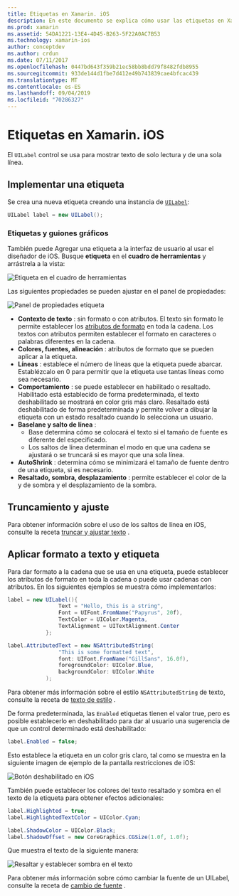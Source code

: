 ```yaml
---
title: Etiquetas en Xamarin. iOS
description: En este documento se explica cómo usar las etiquetas en Xamarin. iOS. Describe cómo crear etiquetas mediante programación y con el diseñador de iOS.
ms.prod: xamarin
ms.assetid: 54DA1221-13E4-4D45-B263-5F22A0AC7B53
ms.technology: xamarin-ios
author: conceptdev
ms.author: crdun
ms.date: 07/11/2017
ms.openlocfilehash: 0447bd643f359b21ec58bb8bdd79f8482fdb8955
ms.sourcegitcommit: 933de144d1fbe7d412e49b743839cae4bfcac439
ms.translationtype: MT
ms.contentlocale: es-ES
ms.lasthandoff: 09/04/2019
ms.locfileid: "70286327"
---
```

# <a name="labels-in-xamarinios"></a>Etiquetas en Xamarin. iOS

El `UILabel` control se usa para mostrar texto de solo lectura y de una sola línea.

## <a name="implementing-a-label"></a>Implementar una etiqueta

Se crea una nueva etiqueta creando una instancia de [`UILabel`](xref:UIKit.UILabel):

```csharp
UILabel label = new UILabel();
```

### <a name="labels-and-storyboards"></a>Etiquetas y guiones gráficos

También puede Agregar una etiqueta a la interfaz de usuario al usar el diseñador de iOS. Busque **etiqueta** en el **cuadro de herramientas** y arrástrela a la vista:

![Etiqueta en el cuadro de herramientas](labels-images/image3.png)

Las siguientes propiedades se pueden ajustar en el panel de propiedades:

![Panel de propiedades etiqueta](labels-images/image2.png)

- **Contexto de texto** : sin formato o con atributos. El texto sin formato le permite establecer los [atributos de formato](#Formatting_Text_and_Label) en toda la cadena. Los textos con atributos permiten establecer el formato en caracteres o palabras diferentes en la cadena.
- **Colores, fuentes, alineación** : atributos de formato que se pueden aplicar a la etiqueta.
- **Líneas** : establece el número de líneas que la etiqueta puede abarcar. Establézcalo en 0 para permitir que la etiqueta use tantas líneas como sea necesario.
- **Comportamiento** : se puede establecer en habilitado o resaltado. Habilitado está establecido de forma predeterminada, el texto deshabilitado se mostrará en color gris más claro. Resaltado está deshabilitado de forma predeterminada y permite volver a dibujar la etiqueta con un estado resaltado cuando lo selecciona un usuario.
- **Baselane y salto de línea** :
  - Base determina cómo se colocará el texto si el tamaño de fuente es diferente del especificado.
  - Los saltos de línea determinan el modo en que una cadena se ajustará o se truncará si es mayor que una sola línea.
- **AutoShrink** : determina cómo se minimizará el tamaño de fuente dentro de una etiqueta, si es necesario.
- **Resaltado, sombra, desplazamiento** : permite establecer el color de la y de sombra y el desplazamiento de la sombra.

## <a name="truncating-and-wrapping"></a>Truncamiento y ajuste

Para obtener información sobre el uso de los saltos de línea en iOS, consulte la receta [truncar y ajustar texto](https://github.com/xamarin/recipes/tree/master/Recipes/ios/standard_controls/labels/uilabel-truncate-wrap-text) .

<a name="Formatting_Text_and_Label"/>

## <a name="formatting-text-and-label"></a>Aplicar formato a texto y etiqueta

Para dar formato a la cadena que se usa en una etiqueta, puede establecer los atributos de formato en toda la cadena o puede usar cadenas con atributos. En los siguientes ejemplos se muestra cómo implementarlos:

```csharp
label = new UILabel(){
                Text = "Hello, this is a string",
                Font = UIFont.FromName("Papyrus", 20f),
                TextColor = UIColor.Magenta,
                TextAlignment = UITextAlignment.Center
            };
```

```csharp
label.AttributedText = new NSAttributedString(
                "This is some formatted text",
                font: UIFont.FromName("GillSans", 16.0f),
                foregroundColor: UIColor.Blue,
                backgroundColor: UIColor.White
            );
```

Para obtener más información sobre el estilo `NSAttributedString` de texto, consulte la receta de [texto de estilo](https://github.com/xamarin/recipes/tree/master/Recipes/ios/standard_controls/text_field/style_text) .

De forma predeterminada, las `Enabled` etiquetas tienen el valor true, pero es posible establecerlo en deshabilitado para dar al usuario una sugerencia de que un control determinado está deshabilitado:

```csharp
label.Enabled = false;
```

Esto establece la etiqueta en un color gris claro, tal como se muestra en la siguiente imagen de ejemplo de la pantalla restricciones de iOS:

![Botón deshabilitado en iOS](labels-images/image1.png)

También puede establecer los colores del texto resaltado y sombra en el texto de la etiqueta para obtener efectos adicionales:

```csharp
label.Highlighted = true;
label.HighlightedTextColor = UIColor.Cyan;

label.ShadowColor = UIColor.Black;
label.ShadowOffset = new CoreGraphics.CGSize(1.0f, 1.0f);
```

Que muestra el texto de la siguiente manera:

![Resaltar y establecer sombra en el texto](labels-images/image4.png)

Para obtener más información sobre cómo cambiar la fuente de un UILabel, consulte la receta de [cambio de fuente](https://github.com/xamarin/recipes/tree/master/Recipes/ios/standard_controls/labels/change_the_font) .





